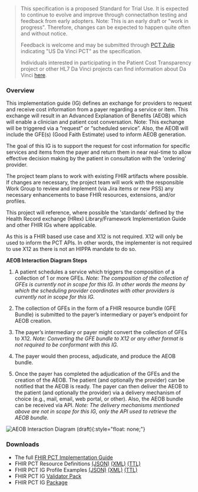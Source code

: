<blockquote class="stu-note">
<p>
This specification is a proposed Standard for Trial Use. It is expected to continue to evolve and improve through connectathon testing and feedback from early adopters. 
Note: This is an early draft or "work in progress". Therefore, changes can be expected to happen quite often and without notice. 
</p>
<p>
Feedback is welcome and may be submitted through <a href="https://chat.fhir.org/#narrow/stream/301151-Da-Vinci.20PCT">PCT Zulip</a> indicating "US Da Vinci PCT" as the specification.
</p>
<p>
Individuals interested in participating in the Patient Cost Transparency project or other HL7 Da Vinci projects can find information about Da Vinci <a href="http://www.hl7.org/about/davinci">here</a>.
</p>
</blockquote>

### Overview
This implementation guide (IG) defines an exchange for providers to request and receive cost information from a payer regarding a service or item. This exchange will result in an Advanced Explanation of Benefits (AEOB) which will enable a clinician and patient cost conversation. Note: This exchange will be triggered via a “request” or “scheduled service”. Also, the AEOB will include the GFE(s) (Good Faith Estimate) used to inform AEOB generation.

The goal of this IG is to support the request for cost information for specific services and items from the payer and return them in near real-time to allow effective decision making by the patient in consultation with the 'ordering' provider.

The project team plans to work with existing FHIR artifacts where possible. If changes are necessary, the project team will work with the responsible Work Group to review and implement (via Jira items or new PSS) any necessary enhancements to base FHIR resources, extensions, and/or profiles.

This project will reference, where possible the 'standards' defined by the Health Record exchange (HRex) Library/Framework Implementation Guide and other FHIR IGs where applicable.

As this is a FHIR based use case and X12 is not required. X12 will only be used to inform the PCT APIs. In other words, the implementer is not required to use X12 as there is not an HIPPA mandate to do so.

**AEOB Interaction Diagram Steps**

1.  A patient schedules a service which triggers the composition of a collection of 1 or more GFEs. <em>Note: The composition of the collection of GFEs is currently not in scope for this IG. In other words the means by which the scheduling provider coordinates with other providers is currently not in scope for this IG. </em>

2.  The collection of GFEs in the form of a FHIR resource bundle (GFE Bundle) is submitted to the payer’s intermediary or payer’s endpoint for AEOB creation.  

3.  The payer’s intermediary or payer might convert the collection of GFEs to X12.  <em>Note: Converting the GFE bundle to X12 or any other format is not required to be conformant with this IG. </em> 

4.  The payer would then process, adjudicate, and produce the AEOB bundle. 

5.  Once the payer has completed the adjudication of the GFEs and the creation of the AEOB. The patient (and optionally the provider) can be notified that the AEOB is ready. The payer can then deliver the AEOB to the patient (and optionally the provider) via a delivery mechanism of choice (e.g., mail, email, web portal, or other). Also, the AEOB bundle can be received via API. <em>Note: The delivery mechanisms mentioned above are not in scope for this IG, only the API used to retrieve the AEOB bundle. </em>      

![AEOB Interaction Diagram (draft)](AEOB-interaction.png){:style="float: none;"}

### Downloads
* The full [FHIR PCT Implementation Guide](full-ig.zip)
* FHIR PCT Resource Definitions [(JSON)](definitions.json.zip) [(XML)](definitions.xml.zip) [(TTL)](definitions.ttl.zip)
* FHIR PCT IG Profile Examples [(JSON)](examples.json.zip) [(XML)](examples.xml.zip) [(TTL)](examples.ttl.zip)
* FHIR PCT IG [Validator Pack](validator-hl7.fhir.us.davinci-pct.pack)
* FHIR PCT IG [Package](package.tgz)
